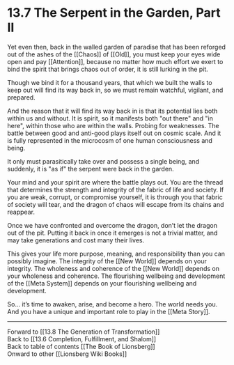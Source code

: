 # 13.7 The Serpent in the Garden, Part II

Yet even then, back in the walled garden of paradise that has been reforged out of the ashes of the [[Chaos]] of [[Old]], you must keep your eyes wide open and pay [[Attention]], because no matter how much effort we exert to bind the spirit that brings chaos out of order, it is still lurking in the pit.

Though we bind it for a thousand years, that which we built the walls to keep out will find its way back in, so we must remain watchful, vigilant, and prepared.

And the reason that it will find its way back in is that its potential lies both within us and without. It is spirit, so it manifests both "out there" and "in here", within those who are within the walls. Probing for weaknesses. The battle between good and anti-good plays itself out on cosmic scale. And it is fully represented in the microcosm of one human consciousness and being.

It only must parasitically take over and possess a single being, and suddenly, it is "as if" the serpent were back in the garden. 

Your mind and your spirit are where the battle plays out. You are the thread that determines the strength and integrity of the fabric of life and society. If you are weak, corrupt, or compromise yourself, it is through you that fabric of society will tear, and the dragon of chaos will escape from its chains and reappear.

Once we have confronted and overcome the dragon, don’t let the dragon out of the pit. Putting it back in once it emerges is not a trivial matter, and may take generations and cost many their lives.

This gives your life more purpose, meaning, and responsibility than you can possibly imagine. The integrity of the [[New World]] depends on your integrity. The wholeness and coherence of the [[New World]] depends on your wholeness and coherence. The flourishing wellbeing and development of the [[Meta System]] depends on your flourishing wellbeing and development.

So… it’s time to awaken, arise, and become a hero. The world needs you. And you have a unique and important role to play in the [[Meta Story]].

___

Forward to [[13.8 The Generation of Transformation]]  
Back to [[13.6 Completion, Fulfillment, and Shalom]]  
Back to table of contents [[The Book of Lionsberg]]  
Onward to other [[Lionsberg Wiki Books]]  
